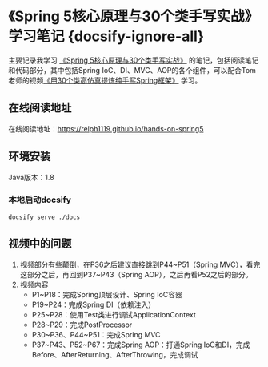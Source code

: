 # 《Spring 5核心原理与30个类手写实战》学习笔记 {docsify-ignore-all}
主要记录我学习 [《Spring 5核心原理与30个类手写实战》](https://github.com/gupaoedu-tom/spring5-samples) 的笔记，包括阅读笔记和代码部分，其中包括Spring IoC、DI、MVC、AOP的各个组件，可以配合Tom老师的视频[《用30个类高仿真提炼纯手写Spring框架》](https://www.bilibili.com/video/BV1gA4y1Z7HY) 学习。

## 在线阅读地址
在线阅读地址：https://relph1119.github.io/hands-on-spring5

## 环境安装
Java版本：1.8

### 本地启动docsify
```shell
docsify serve ./docs
```

## 视频中的问题
1. 视频部分有些颠倒，在P36之后建议直接跳到P44~P51（Spring MVC），看完这部分之后，再回到P37~P43（Spring AOP），之后再看P52之后的部分。
2. 视频内容
    - P1~P18：完成Spring顶层设计、Spring IoC容器
    - P19~P24：完成Spring DI（依赖注入）
    - P25~P28：使用Test类进行调试ApplicationContext
    - P28~P29：完成PostProcessor 
    - P30~P36、P44~P51：完成Spring MVC
    - P37~P43、P52~P67：完成Spring AOP：打通Spring IoC和DI，完成Before、AfterReturning、AfterThrowing，完成调试